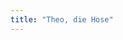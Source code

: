 ```yaml
---
title: "Theo, die Hose"
---
```


<YouTube id='PL1gv5yv3DoZOcmOJf6f0YWi522VXXv-mM' playlist />

<PatternDocs pattern='theo' />

